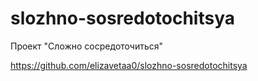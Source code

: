 # slozhno-sosredotochitsya
Проект "Сложно сосредоточиться"


https://github.com/elizavetaa0/slozhno-sosredotochitsya
